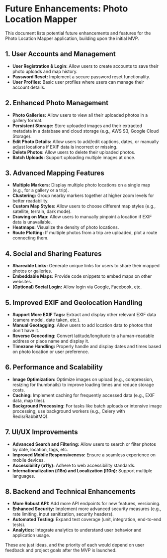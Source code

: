 # Future Enhancements: Photo Location Mapper

This document lists potential future enhancements and features for the Photo Location Mapper application, building upon the initial MVP.

## 1. User Accounts and Management

-   **User Registration & Login:** Allow users to create accounts to save their photo uploads and map history.
-   **Password Reset:** Implement a secure password reset functionality.
-   **User Profiles:** Basic user profiles where users can manage their account details.

## 2. Enhanced Photo Management

-   **Photo Galleries:** Allow users to view all their uploaded photos in a gallery format.
-   **Persistent Storage:** Store uploaded images and their extracted metadata in a database and cloud storage (e.g., AWS S3, Google Cloud Storage).
-   **Edit Photo Details:** Allow users to add/edit captions, dates, or manually adjust locations if EXIF data is incorrect or missing.
-   **Delete Photos:** Allow users to delete their uploaded photos.
-   **Batch Uploads:** Support uploading multiple images at once.

## 3. Advanced Mapping Features

-   **Multiple Markers:** Display multiple photo locations on a single map (e.g., for a gallery or a trip).
-   **Clustering:** Group nearby markers together at higher zoom levels for better readability.
-   **Custom Map Styles:** Allow users to choose different map styles (e.g., satellite, terrain, dark mode).
-   **Drawing on Map:** Allow users to manually pinpoint a location if EXIF data is unavailable.
-   **Heatmaps:** Visualize the density of photo locations.
-   **Route Plotting:** If multiple photos from a trip are uploaded, plot a route connecting them.

## 4. Social and Sharing Features

-   **Shareable Links:** Generate unique links for users to share their mapped photos or galleries.
-   **Embeddable Maps:** Provide code snippets to embed maps on other websites.
-   **(Optional) Social Login:** Allow login via Google, Facebook, etc.

## 5. Improved EXIF and Geolocation Handling

-   **Support More EXIF Tags:** Extract and display other relevant EXIF data (camera model, date taken, etc.).
-   **Manual Geotagging:** Allow users to add location data to photos that don't have it.
-   **Reverse Geocoding:** Convert latitude/longitude to a human-readable address or place name and display it.
-   **Timezone Handling:** Properly handle and display dates and times based on photo location or user preference.

## 6. Performance and Scalability

-   **Image Optimization:** Optimize images on upload (e.g., compression, resizing for thumbnails) to improve loading times and reduce storage costs.
-   **Caching:** Implement caching for frequently accessed data (e.g., EXIF data, map tiles).
-   **Background Processing:** For tasks like batch uploads or intensive image processing, use background workers (e.g., Celery with Redis/RabbitMQ).

## 7. UI/UX Improvements

-   **Advanced Search and Filtering:** Allow users to search or filter photos by date, location, tags, etc.
-   **Improved Mobile Responsiveness:** Ensure a seamless experience on mobile devices.
-   **Accessibility (a11y):** Adhere to web accessibility standards.
-   **Internationalization (i18n) and Localization (l10n):** Support multiple languages.

## 8. Backend and Technical Enhancements

-   **More Robust API:** Add more API endpoints for new features, versioning.
-   **Enhanced Security:** Implement more advanced security measures (e.g., rate limiting, input sanitization, security headers).
-   **Automated Testing:** Expand test coverage (unit, integration, end-to-end tests).
-   **Analytics:** Integrate analytics to understand user behavior and application usage.

These are just ideas, and the priority of each would depend on user feedback and project goals after the MVP is launched.
